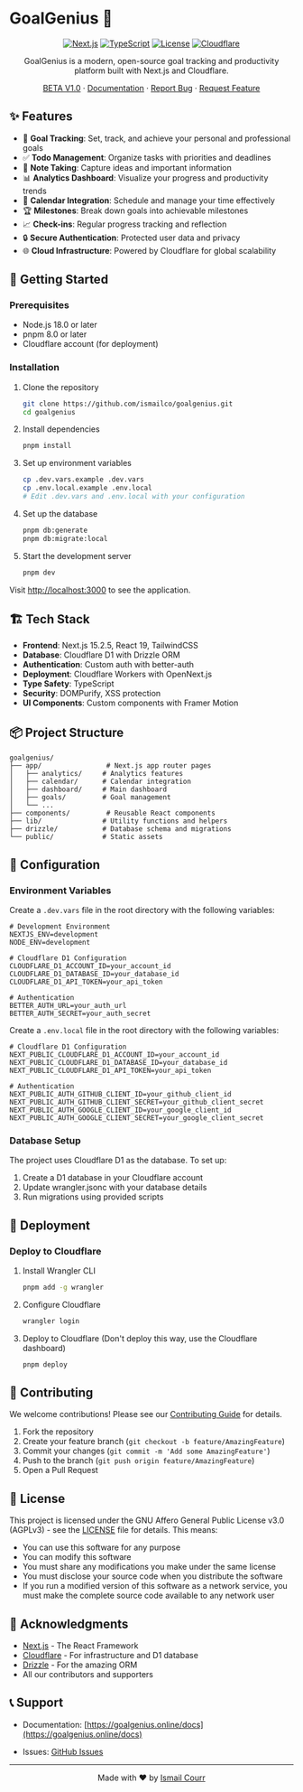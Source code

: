 # GoalGenius 🎯

<div align="center">

[![Next.js](https://img.shields.io/badge/Next.js-15.2.5-black)](https://nextjs.org/)
[![TypeScript](https://img.shields.io/badge/TypeScript-5-blue)](https://www.typescriptlang.org/)
[![License](https://img.shields.io/badge/license-AGPLv3-green)](./LICENSE)
[![Cloudflare](https://img.shields.io/badge/Cloudflare-Ready-orange)](https://developers.cloudflare.com/)

GoalGenius is a modern, open-source goal tracking and productivity platform built with Next.js and Cloudflare.

[BETA V1.0](https://app.goalgenius.online) · [Documentation](https://goalgenius.online/docs) · [Report Bug](https://github.com/ismailco/goalgenius/issues) · [Request Feature](https://github.com/ismailco/goalgenius/issues)

</div>

## ✨ Features

- 🎯 **Goal Tracking**: Set, track, and achieve your personal and professional goals
- ✅ **Todo Management**: Organize tasks with priorities and deadlines
- 📝 **Note Taking**: Capture ideas and important information
- 📊 **Analytics Dashboard**: Visualize your progress and productivity trends
- 📅 **Calendar Integration**: Schedule and manage your time effectively
- 🏆 **Milestones**: Break down goals into achievable milestones
- 📈 **Check-ins**: Regular progress tracking and reflection
- 🔒 **Secure Authentication**: Protected user data and privacy
- 🌐 **Cloud Infrastructure**: Powered by Cloudflare for global scalability

## 🚀 Getting Started

### Prerequisites

- Node.js 18.0 or later
- pnpm 8.0 or later
- Cloudflare account (for deployment)

### Installation

1. Clone the repository
   ```bash
   git clone https://github.com/ismailco/goalgenius.git
   cd goalgenius
   ```

2. Install dependencies
   ```bash
   pnpm install
   ```

3. Set up environment variables
   ```bash
   cp .dev.vars.example .dev.vars
   cp .env.local.example .env.local
   # Edit .dev.vars and .env.local with your configuration
   ```

4. Set up the database
   ```bash
   pnpm db:generate
   pnpm db:migrate:local
   ```

5. Start the development server
   ```bash
   pnpm dev
   ```

Visit [http://localhost:3000](http://localhost:3000) to see the application.

## 🏗️ Tech Stack

- **Frontend**: Next.js 15.2.5, React 19, TailwindCSS
- **Database**: Cloudflare D1 with Drizzle ORM
- **Authentication**: Custom auth with better-auth
- **Deployment**: Cloudflare Workers with OpenNext.js
- **Type Safety**: TypeScript
- **Security**: DOMPurify, XSS protection
- **UI Components**: Custom components with Framer Motion

## 📦 Project Structure

```
goalgenius/
├── app/                # Next.js app router pages
│   ├── analytics/     # Analytics features
│   ├── calendar/      # Calendar integration
│   ├── dashboard/     # Main dashboard
│   ├── goals/         # Goal management
│   └── ...
├── components/         # Reusable React components
├── lib/               # Utility functions and helpers
├── drizzle/           # Database schema and migrations
└── public/            # Static assets
```

## 🔧 Configuration

### Environment Variables

Create a `.dev.vars` file in the root directory with the following variables:

```env
# Development Environment
NEXTJS_ENV=development
NODE_ENV=development

# Cloudflare D1 Configuration
CLOUDFLARE_D1_ACCOUNT_ID=your_account_id
CLOUDFLARE_D1_DATABASE_ID=your_database_id
CLOUDFLARE_D1_API_TOKEN=your_api_token

# Authentication
BETTER_AUTH_URL=your_auth_url
BETTER_AUTH_SECRET=your_auth_secret
```
Create a `.env.local` file in the root directory with the following variables:

```env
# Cloudflare D1 Configuration
NEXT_PUBLIC_CLOUDFLARE_D1_ACCOUNT_ID=your_account_id
NEXT_PUBLIC_CLOUDFLARE_D1_DATABASE_ID=your_database_id
NEXT_PUBLIC_CLOUDFLARE_D1_API_TOKEN=your_api_token

# Authentication
NEXT_PUBLIC_AUTH_GITHUB_CLIENT_ID=your_github_client_id
NEXT_PUBLIC_AUTH_GITHUB_CLIENT_SECRET=your_github_client_secret
NEXT_PUBLIC_AUTH_GOOGLE_CLIENT_ID=your_google_client_id
NEXT_PUBLIC_AUTH_GOOGLE_CLIENT_SECRET=your_google_client_secret
```

### Database Setup

The project uses Cloudflare D1 as the database. To set up:

1. Create a D1 database in your Cloudflare account
2. Update wrangler.jsonc with your database details
3. Run migrations using provided scripts

## 🚀 Deployment

### Deploy to Cloudflare

1. Install Wrangler CLI
   ```bash
   pnpm add -g wrangler
   ```

2. Configure Cloudflare
   ```bash
   wrangler login
   ```

3. Deploy to Cloudflare (Don't deploy this way, use the Cloudflare dashboard)
   ```bash
   pnpm deploy
   ```

## 👥 Contributing

We welcome contributions! Please see our [Contributing Guide](CONTRIBUTING.md) for details.

1. Fork the repository
2. Create your feature branch (`git checkout -b feature/AmazingFeature`)
3. Commit your changes (`git commit -m 'Add some AmazingFeature'`)
4. Push to the branch (`git push origin feature/AmazingFeature`)
5. Open a Pull Request

## 📄 License

This project is licensed under the GNU Affero General Public License v3.0 (AGPLv3) - see the [LICENSE](LICENSE) file for details. This means:

- You can use this software for any purpose
- You can modify this software
- You must share any modifications you make under the same license
- You must disclose your source code when you distribute the software
- If you run a modified version of this software as a network service, you must make the complete source code available to any network user

## 🙏 Acknowledgments

- [Next.js](https://nextjs.org/) - The React Framework
- [Cloudflare](https://www.cloudflare.com/) - For infrastructure and D1 database
- [Drizzle](https://orm.drizzle.team/) - For the amazing ORM
- All our contributors and supporters

## 📞 Support

- Documentation: [https://goalgenius.online/docs](https://goalgenius.online/docs)
<!-- - Discord: [Join our community](https://discord.gg/goalgenius) -->
- Issues: [GitHub Issues](https://github.com/ismailco/goalgenius/issues)

---

<div align="center">
Made with ❤️ by <a href="https://github.com/ismailco">Ismail Courr</a>
</div>
